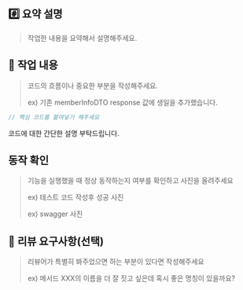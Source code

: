 ## #️⃣ 요약 설명
> 작업한 내용을 요약해서 설명해주세요.

## 📝 작업 내용

> 코드의 흐름이나 중요한 부분을 작성해주세요.
>
> ex) 기존 memberInfoDTO response 값에 생일을 추가했습니다.

```java
// 핵심 코드를 붙여넣기 해주세요
```
코드에 대한 간단한 설명 부탁드립니다.

## 동작 확인

> 기능을 실행했을 때 정상 동작하는지 여부를 확인하고 사진을 올려주세요
> 
> ex) 테스트 코드 작성후 성공 사진
> 
> ex) swagger 사진

## 💬 리뷰 요구사항(선택)

> 리뷰어가 특별히 봐주었으면 하는 부분이 있다면 작성해주세요
>
> ex) 메서드 XXX의 이름을 더 잘 짓고 싶은데 혹시 좋은 명칭이 있을까요?
